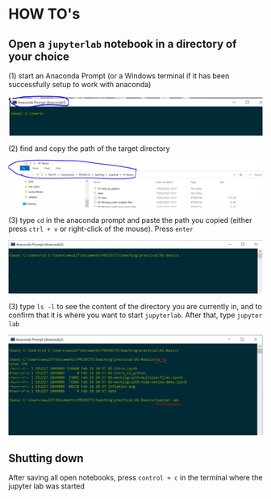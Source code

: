 # HOW TO's

## Open a `jupyterlab` notebook in a directory of your choice

(1) start an Anaconda Prompt (or a Windows terminal if it has been successfully setup to work with anaconda)

![This is an image](./assets/images/navigation-1.PNG)

(2) find and copy the path of the target directory 

![This is an image](./assets/images/navigation-2.PNG)

(3) type `cd` in the anaconda prompt and paste the path you copied (either press `ctrl + v` or right-click of the mouse). Press `enter`

![This is an image](./assets/images/navigation-3.PNG)

(3) type `ls -l` to see the content of the directory you are currently in, and to confirm  that it is where you want to start `jupyterlab`. After that, type `jupyter lab`

![This is an image](./assets/images/navigation-4.PNG)

## Shutting down 
After saving all open notebooks, press `control + c` in the terminal where the jupyter lab was started
